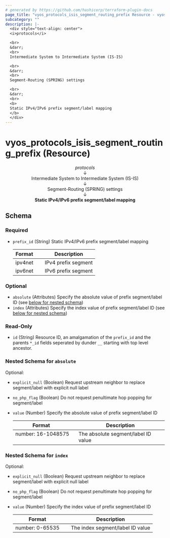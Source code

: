```yaml
---
# generated by https://github.com/hashicorp/terraform-plugin-docs
page_title: "vyos_protocols_isis_segment_routing_prefix Resource - vyos"
subcategory: ""
description: |-
  <div style="text-align: center">
  <i>protocols</i>

  <br>
  &darr;
  <br>
  Intermediate System to Intermediate System (IS-IS)

  <br>
  &darr;
  <br>
  Segment-Routing (SPRING) settings

  <br>
  &darr;
  <br>
  <b>
  Static IPv4/IPv6 prefix segment/label mapping
  </b>
  </div>
---
```


# vyos_protocols_isis_segment_routing_prefix (Resource)

<div style="text-align: center">
<i>protocols</i>

<br>
&darr;
<br>
Intermediate System to Intermediate System (IS-IS)

<br>
&darr;
<br>
Segment-Routing (SPRING) settings

<br>
&darr;
<br>
<b>
Static IPv4/IPv6 prefix segment/label mapping
</b>
</div>



<!-- schema generated by tfplugindocs -->
## Schema

### Required

- `prefix_id` (String) Static IPv4/IPv6 prefix segment/label mapping

    |  Format &emsp; | Description  |
    |----------|---------------|
    |  ipv4net  &emsp; |  IPv4 prefix segment  |
    |  ipv6net  &emsp; |  IPv6 prefix segment  |

### Optional

- `absolute` (Attributes) Specify the absolute value of prefix segment/label ID (see [below for nested schema](#nestedatt--absolute))
- `index` (Attributes) Specify the index value of prefix segment/label ID (see [below for nested schema](#nestedatt--index))

### Read-Only

- `id` (String) Resource ID, an amalgamation of the `prefix_id` and the parents `*_id` fields seperated by dunder `__` starting with top level ancestor.

<a id="nestedatt--absolute"></a>
### Nested Schema for `absolute`

Optional:

- `explicit_null` (Boolean) Request upstream neighbor to replace segment/label with explicit null label
- `no_php_flag` (Boolean) Do not request penultimate hop popping for segment/label
- `value` (Number) Specify the absolute value of prefix segment/label ID

    |  Format &emsp; | Description  |
    |----------|---------------|
    |  number: 16-1048575  &emsp; |  The absolute segment/label ID value  |


<a id="nestedatt--index"></a>
### Nested Schema for `index`

Optional:

- `explicit_null` (Boolean) Request upstream neighbor to replace segment/label with explicit null label
- `no_php_flag` (Boolean) Do not request penultimate hop popping for segment/label
- `value` (Number) Specify the index value of prefix segment/label ID

    |  Format &emsp; | Description  |
    |----------|---------------|
    |  number: 0-65535  &emsp; |  The index segment/label ID value  |
